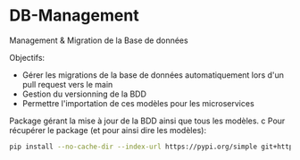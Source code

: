 # DB-Management
Management &amp; Migration de la Base de données

Objectifs: 
- Gérer les migrations de la base de données automatiquement lors d'un pull request vers le main 
- Gestion du versionning de la BDD 
- Permettre l'importation de ces modèles pour les microservices

Package gérant la mise à jour de la BDD ainsi que tous les modèles.
c
Pour récupérer le package (et  pour ainsi dire les modèles): 
```bash
pip install --no-cache-dir --index-url https://pypi.org/simple git+https://github.com/DEPSEC-Project/DB-Management.git
```



